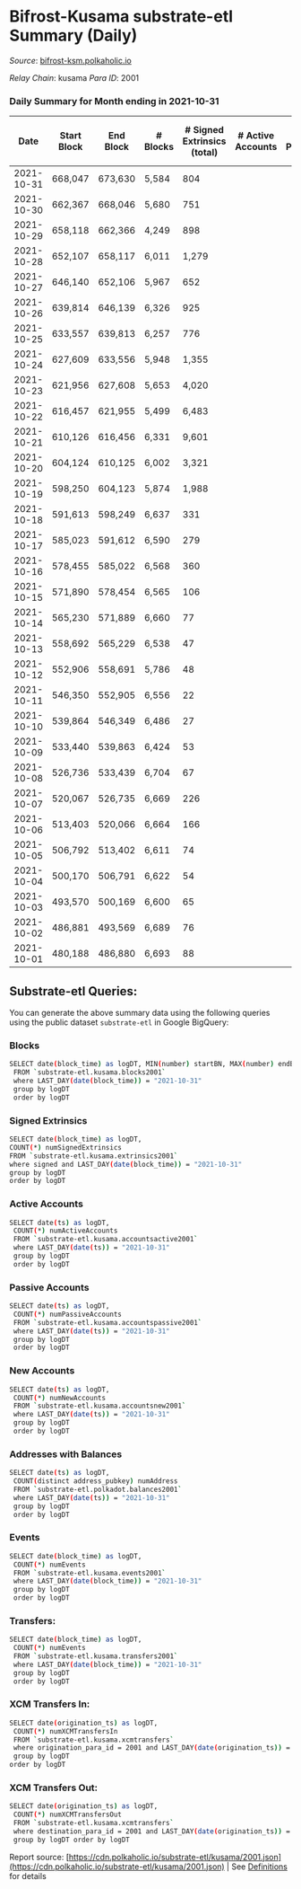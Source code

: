 # Bifrost-Kusama substrate-etl Summary (Daily)

_Source_: [bifrost-ksm.polkaholic.io](https://bifrost-ksm.polkaholic.io)

*Relay Chain*: kusama
*Para ID*: 2001



### Daily Summary for Month ending in 2021-10-31


| Date | Start Block | End Block | # Blocks | # Signed Extrinsics (total) | # Active Accounts | # Passive | # New | # Addresses with Balances | # Events | # Transfers | # XCM Transfers In | # XCM Transfers Out | Issues | 
| ---- | ----------- | --------- | -------- | --------------------------- | ----------------- | --------- | ----- | ------------------------- | -------- | ----------- | ------------------ | ------------------- | ------ |
| 2021-10-31 | 668,047 | 673,630 | 5,584 | 804 |  |  |  | 57,525 | 16,067 | 424 ($938,296.02) | 128 ($343,279.86) | 3 ($1,902.28) |  |
| 2021-10-30 | 662,367 | 668,046 | 5,680 | 751 |  |  |  | 57,504 | 15,572 | 484 ($1,243,817.11) | 110 ($322,382.04) | 3 ($1,361.57) |  |
| 2021-10-29 | 658,118 | 662,366 | 4,249 | 898 |  |  |  | 57,560 | 13,760 | 546 ($1,563,746.08) | 121 ($281,299.13) | 3 ($410.75) |  |
| 2021-10-28 | 652,107 | 658,117 | 6,011 | 1,279 |  |  |  | 57,506 | 19,608 | 673 ($746,713.54) | 155 ($291,379.12) | 24 ($61,409.65) |  |
| 2021-10-27 | 646,140 | 652,106 | 5,967 | 652 |  |  |  |  | 15,091 | 552 ($1,204,564.22) | 107 ($383,582.78) | 56 ($858,657.50) |  |
| 2021-10-26 | 639,814 | 646,139 | 6,326 | 925 |  |  |  | 57,421 | 16,876 | 734 ($5,057,773.66) | 72 ($435,533.25) | 72 ($186,277.26) |  |
| 2021-10-25 | 633,557 | 639,813 | 6,257 | 776 |  |  |  | 57,387 | 16,143 | 493 ($1,039,013.07) | 71 ($251,979.31) | 208 ($840,730.58) |  |
| 2021-10-24 | 627,609 | 633,556 | 5,948 | 1,355 |  |  |  | 57,348 | 16,745 | 1,186 ($361,237.22) | 53 ($135,542.93) | 99 ($145,402.27) |  |
| 2021-10-23 | 621,956 | 627,608 | 5,653 | 4,020 |  |  |  | 57,295 | 24,727 | 3,597 ($568,671.21) | 77 ($239,141.02) | 103 ($420,552.28) |  |
| 2021-10-22 | 616,457 | 621,955 | 5,499 | 6,483 |  |  |  | 57,207 | 32,981 | 5,800 ($2,460,008.68) | 84 ($432,959.89) | 201 ($570,319.86) |  |
| 2021-10-21 | 610,126 | 616,456 | 6,331 | 9,601 |  |  |  | 56,959 | 54,319 | 5,920 ($30,951,329.95) | 214 ($1,152,301.95) | 2,837 ($1,624,662.44) |  |
| 2021-10-20 | 604,124 | 610,125 | 6,002 | 3,321 |  |  |  | 56,162 | 30,971 | 11 ($9.08) | 14 ($8,166.82) | 3,012 ($311,815.37) |  |
| 2021-10-19 | 598,250 | 604,123 | 5,874 | 1,988 |  |  |  | 56,162 | 21,278 | 61 ($454.81) | 34 ($33,809.40) | 1,240 ($2,258,478.44) |  |
| 2021-10-18 | 591,613 | 598,249 | 6,637 | 331 |  |  |  | 56,262 | 14,267 | 4 ($8.84) | 13 ($180.11) | 59 ($594,911.88) |  |
| 2021-10-17 | 585,023 | 591,612 | 6,590 | 279 |  |  |  | 56,260 | 13,881 | 30 ($118.97) | 6 ($491.03) | 7 ($593.38) |  |
| 2021-10-16 | 578,455 | 585,022 | 6,568 | 360 |  |  |  | 56,258 | 15,151 | 306 ($7,823.57) | 3 ($3,000.00) |   |  |
| 2021-10-15 | 571,890 | 578,454 | 6,565 | 106 |  |  |  | 55,972 | 13,508 | 14 ($86.10) | 3 ($0.19) | 6 ($0.19) |  |
| 2021-10-14 | 565,230 | 571,889 | 6,660 | 77 |  |  |  | 55,971 | 13,609 | 15 ($97.40) | 3 ($7.49) | 4 ($3.71) |  |
| 2021-10-13 | 558,692 | 565,229 | 6,538 | 47 |  |  |  | 55,970 | 13,308 | 12 ($81.38) |   | 6 ($1,066.70) |  |
| 2021-10-12 | 552,906 | 558,691 | 5,786 | 48 |  |  |  | 55,970 | 11,788 | 26 ($123.36) |   | 1 ($3.17) |  |
| 2021-10-11 | 546,350 | 552,905 | 6,556 | 22 |  |  |  | 55,970 | 13,269 | 20 ($170.58) |   | 4 ($228.99) |  |
| 2021-10-10 | 539,864 | 546,349 | 6,486 | 27 |  |  |  | 55,968 | 13,096 | 18 ($56.81) |   | 3 ($343.03) |  |
| 2021-10-09 | 533,440 | 539,863 | 6,424 | 53 |  |  |  | 55,968 | 13,201 | 64 ($708.17) |   | 5 ($480.76) |  |
| 2021-10-08 | 526,736 | 533,439 | 6,704 | 67 |  |  |  | 55,968 | 13,833 | 82 ($1,961.99) |   | 5 ($909.97) |  |
| 2021-10-07 | 520,067 | 526,735 | 6,669 | 226 |  |  |  |  | 14,866 | 341 ($7,321.61) |   | 21 ($5,393.04) |  |
| 2021-10-06 | 513,403 | 520,066 | 6,664 | 166 |  |  |  | 55,967 | 14,413 | 254 ($14,207.35) |   | 23 ($4,029.29) |  |
| 2021-10-05 | 506,792 | 513,402 | 6,611 | 74 |  |  |  | 55,966 | 13,661 | 66 ($727.74) |   | 14 ($10,281.24) |  |
| 2021-10-04 | 500,170 | 506,791 | 6,622 | 54 |  |  |  | 55,966 | 13,538 | 54 ($670.24) |   | 12 ($1,694.48) |  |
| 2021-10-03 | 493,570 | 500,169 | 6,600 | 65 |  |  |  | 55,964 | 13,558 | 64 ($2,503.77) |   | 12 ($2,090.85) |  |
| 2021-10-02 | 486,881 | 493,569 | 6,689 | 76 |  |  |  | 55,962 | 13,786 | 58 ($780.92) |   | 10 ($5,177.41) |  |
| 2021-10-01 | 480,188 | 486,880 | 6,693 | 88 |  |  |  | 55,961 | 13,853 | 61 ($2,119.36) |   | 10 ($1,232.46) |  |

## Substrate-etl Queries:
You can generate the above summary data using the following queries using the public dataset `substrate-etl` in Google BigQuery:

### Blocks
```bash
SELECT date(block_time) as logDT, MIN(number) startBN, MAX(number) endBN, COUNT(*) numBlocks 
 FROM `substrate-etl.kusama.blocks2001`  
 where LAST_DAY(date(block_time)) = "2021-10-31" 
 group by logDT 
 order by logDT
```

### Signed Extrinsics
```bash
SELECT date(block_time) as logDT, 
COUNT(*) numSignedExtrinsics 
FROM `substrate-etl.kusama.extrinsics2001`  
where signed and LAST_DAY(date(block_time)) = "2021-10-31" 
group by logDT 
order by logDT
```

### Active Accounts
```bash
SELECT date(ts) as logDT, 
 COUNT(*) numActiveAccounts 
 FROM `substrate-etl.kusama.accountsactive2001` 
 where LAST_DAY(date(ts)) = "2021-10-31" 
 group by logDT 
 order by logDT
```

### Passive Accounts
```bash
SELECT date(ts) as logDT, 
 COUNT(*) numPassiveAccounts 
 FROM `substrate-etl.kusama.accountspassive2001` 
 where LAST_DAY(date(ts)) = "2021-10-31" 
 group by logDT 
 order by logDT
```

### New Accounts
```bash
SELECT date(ts) as logDT, 
 COUNT(*) numNewAccounts 
 FROM `substrate-etl.kusama.accountsnew2001` 
 where LAST_DAY(date(ts)) = "2021-10-31" 
 group by logDT
 order by logDT
```

### Addresses with Balances
```bash
SELECT date(ts) as logDT,
 COUNT(distinct address_pubkey) numAddress 
 FROM `substrate-etl.polkadot.balances2001` 
 where LAST_DAY(date(ts)) = "2021-10-31" 
 group by logDT 
 order by logDT
```

### Events
```bash
SELECT date(block_time) as logDT, 
 COUNT(*) numEvents 
 FROM `substrate-etl.kusama.events2001` 
 where LAST_DAY(date(block_time)) = "2021-10-31" 
 group by logDT 
 order by logDT
```

### Transfers:
```bash
SELECT date(block_time) as logDT, 
 COUNT(*) numEvents 
 FROM `substrate-etl.kusama.transfers2001` 
 where LAST_DAY(date(block_time)) = "2021-10-31" 
 group by logDT 
 order by logDT
```

### XCM Transfers In:
```bash
SELECT date(origination_ts) as logDT, 
 COUNT(*) numXCMTransfersIn 
 FROM `substrate-etl.kusama.xcmtransfers` 
 where origination_para_id = 2001 and LAST_DAY(date(origination_ts)) = "2021-10-31" 
 group by logDT 
order by logDT
```

### XCM Transfers Out:
```bash
SELECT date(origination_ts) as logDT, 
 COUNT(*) numXCMTransfersOut 
 FROM `substrate-etl.kusama.xcmtransfers` 
 where destination_para_id = 2001 and LAST_DAY(date(origination_ts)) = "2021-10-31" 
 group by logDT order by logDT
```


Report source: [https://cdn.polkaholic.io/substrate-etl/kusama/2001.json](https://cdn.polkaholic.io/substrate-etl/kusama/2001.json) | See [Definitions](/DEFINITIONS.md) for details
